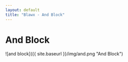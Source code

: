 ```yaml
---
layout: default
title: "Blawx - And Block"
---
```

# And Block
![and block]({{ site.baseurl }}/img/and.png "And Block")
